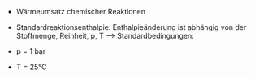 - Wärmeumsatz chemischer Reaktionen

- Standardreaktionsenthalpie: Enthalpieänderung ist abhängig von der Stoffmenge, Reinheit, p, T 
--> Standardbedingungen:
- p = 1 bar
- T = 25°C
